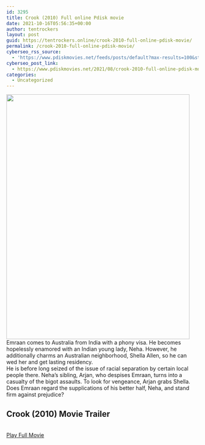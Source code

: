 ```yaml
---
id: 3295
title: Crook (2010) Full online Pdisk movie
date: 2021-10-16T05:56:35+00:00
author: tentrockers
layout: post
guid: https://tentrockers.online/crook-2010-full-online-pdisk-movie/
permalink: /crook-2010-full-online-pdisk-movie/
cyberseo_rss_source:
  - 'https://www.pdiskmovies.net/feeds/posts/default?max-results=100&start-index=1101'
cyberseo_post_link:
  - https://www.pdiskmovies.net/2021/08/crook-2010-full-online-pdisk-movie.html
categories:
  - Uncategorized
---
```

<div class="separator">
  <a href="https://1.bp.blogspot.com/-s9Z8FoNUu48/YRDv4zya5JI/AAAAAAAAAEk/sOhDvuE2_lIh6jm90rMQxskO8ESPs7WswCLcBGAsYHQ/s2048/Crook%2B%25282010%2529%2BFull%2Bonline%2BPdisk%2Bmovie.jpg" imageanchor="1"><img loading="lazy" border="0" data-original-height="2048" data-original-width="1536" height="640" src="https://1.bp.blogspot.com/-s9Z8FoNUu48/YRDv4zya5JI/AAAAAAAAAEk/sOhDvuE2_lIh6jm90rMQxskO8ESPs7WswCLcBGAsYHQ/w480-h640/Crook%2B%25282010%2529%2BFull%2Bonline%2BPdisk%2Bmovie.jpg" width="480" /></a>
</div>

<div class="separator">
  <div>
    <span>Emraan comes to Australia from India with a phony visa. He becomes hopelessly enamored with an Indian young lady, Neha. However, he additionally charms an Australian neighborhood, Shella Allen, so he can wed her and get lasting residency.&nbsp;</span>
  </div>
  
  <div>
    <span>He is before long seized of the issue of racial separation by certain local people there. Neha&#8217;s sibling, Arjan, who despises Emraan, turns into a casualty of the bigot assaults. To look for vengeance, Arjan grabs Shella. Does Emraan regard the supplications of his better half, Neha, and stand firm against prejudice?</span>
  </div>
</div>

<div>
  <h2>
    <span>Crook&nbsp;(2010) Movie Trailer</span>
  </h2>
</div>

  
<a href="https://kofilink.com/1/bnYyaTYxMDAwaTBj?dn=1" onclick="window.open('https://kofilink.com/1/bnYyaTYxMDAwaTBj?dn=1','popup','width=600,height=600'); return false;" target="popup" rel="noopener"><br /> Play Full Movie<br /> </a>